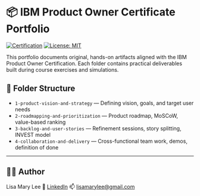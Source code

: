 # 📦 IBM Product Owner Certificate Portfolio

[![Certification](https://img.shields.io/badge/IBM-Product_Owner-blue)](https://www.coursera.org/professional-certificates/ibm-product-owner/) 
[![License: MIT](https://img.shields.io/badge/License-MIT-yellow.svg)](LICENSE)

This portfolio documents original, hands-on artifacts aligned with the IBM Product Owner Certification. Each folder contains practical deliverables built during course exercises and simulations.

## 📁 Folder Structure
- `1-product-vision-and-strategy` — Defining vision, goals, and target user needs
- `2-roadmapping-and-prioritization` — Product roadmap, MoSCoW, value-based ranking
- `3-backlog-and-user-stories` — Refinement sessions, story splitting, INVEST model
- `4-collaboration-and-delivery` — Cross-functional team work, demos, definition of done

---
## 🧑‍💻 Author
Lisa Mary Lee
💼 [LinkedIn](https://www.linkedin.com/in/lisamarylee)
📫 lisamarylee@gmail.com

